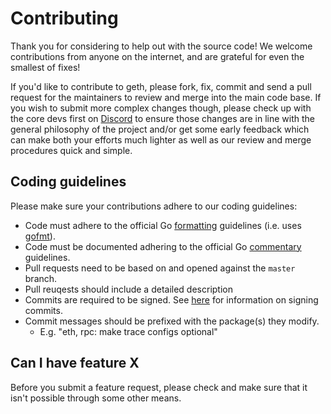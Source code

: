 # Contributing

Thank you for considering to help out with the source code! We welcome
contributions from anyone on the internet, and are grateful for even the
smallest of fixes!

If you'd like to contribute to geth, please fork, fix, commit and send a
pull request for the maintainers to review and merge into the main code base. If
you wish to submit more complex changes though, please check up with the core
devs first on [Discord](https://chat.lux.network) to
ensure those changes are in line with the general philosophy of the project
and/or get some early feedback which can make both your efforts much lighter as
well as our review and merge procedures quick and simple.

## Coding guidelines

Please make sure your contributions adhere to our coding guidelines:

 * Code must adhere to the official Go
[formatting](https://go.dev/doc/effective_go#formatting) guidelines
(i.e. uses [gofmt](https://pkg.go.dev/cmd/gofmt)).
 * Code must be documented adhering to the official Go
[commentary](https://go.dev/doc/effective_go#commentary) guidelines.
 * Pull requests need to be based on and opened against the `master` branch.
 * Pull reuqests should include a detailed description
 * Commits are required to be signed. See [here](https://docs.github.com/en/authentication/managing-commit-signature-verification/signing-commits)
 for information on signing commits.
 * Commit messages should be prefixed with the package(s) they modify.
   * E.g. "eth, rpc: make trace configs optional"

## Can I have feature X

Before you submit a feature request, please check and make sure that it isn't
possible through some other means.

